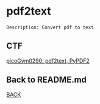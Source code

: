# pdf2text

```
Description: Convert pdf to text
```

## CTF
[picoGym0290: pdf2text, PyPDF2](../picoCTF/picoGym0290.md)

## Back to README.md
[BACK](../README.md)